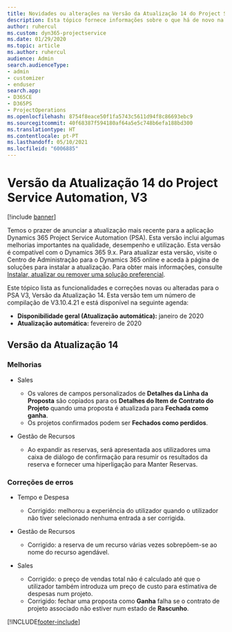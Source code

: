 ```yaml
---
title: Novidades ou alterações na Versão da Atualização 14 do Project Service Automation, V3
description: Esta tópico fornece informações sobre o que há de novo na Versão da Atualização 14 do Project Service Automation V3.
author: ruhercul
ms.custom: dyn365-projectservice
ms.date: 01/29/2020
ms.topic: article
ms.author: ruhercul
audience: Admin
search.audienceType:
- admin
- customizer
- enduser
search.app:
- D365CE
- D365PS
- ProjectOperations
ms.openlocfilehash: 8754f8eace50f1fa5743c5611d94f8c86693ebc9
ms.sourcegitcommit: 40f68387f594180af64a5e5c748b6efa188bd300
ms.translationtype: HT
ms.contentlocale: pt-PT
ms.lasthandoff: 05/10/2021
ms.locfileid: "6006885"
---
```

# <a name="project-service-automation-update-release-14-v3"></a>Versão da Atualização 14 do Project Service Automation, V3

[!include [banner](../includes/psa-now-project-operations.md)]

Temos o prazer de anunciar a atualização mais recente para a aplicação Dynamics 365 Project Service Automation (PSA). Esta versão inclui algumas melhorias importantes na qualidade, desempenho e utilização. Esta versão é compatível com o Dynamics 365 9.x. Para atualizar esta versão, visite o Centro de Administração para o Dynamics 365 online e aceda à página de soluções para instalar a atualização. Para obter mais informações, consulte [Instalar, atualizar ou remover uma solução preferencial](/power-platform/admin/install-remove-preferred-solution).

Este tópico lista as funcionalidades e correções novas ou alteradas para o PSA V3, Versão da Atualização 14. Esta versão tem um número de compilação de V3.10.4.21 e está disponível na seguinte agenda:

- **Disponibilidade geral (Atualização automática):** janeiro de 2020
- **Atualização automática:** fevereiro de 2020

## <a name="update-release-14"></a>Versão da Atualização 14

### <a name="enhancements"></a>Melhorias

- Sales

     - Os valores de campos personalizados de **Detalhes da Linha da Proposta** são copiados para os **Detalhes do Item de Contrato do Projeto** quando uma proposta é atualizada para **Fechada como ganha**.
     - Os projetos confirmados podem ser **Fechados como perdidos**.

- Gestão de Recursos

     - Ao expandir as reservas, será apresentada aos utilizadores uma caixa de diálogo de confirmação para resumir os resultados da reserva e fornecer uma hiperligação para Manter Reservas.


### <a name="bug-fixes"></a>Correções de erros

- Tempo e Despesa

     - Corrigido: melhorou a experiência do utilizador quando o utilizador não tiver selecionado nenhuma entrada a ser corrigida.

- Gestão de Recursos

     - Corrigido: a reserva de um recurso várias vezes sobrepõem-se ao nome do recurso agendável.

- Sales

     - Corrigido: o preço de vendas total não é calculado até que o utilizador também introduza um preço de custo para estimativa de despesas num projeto.
     - Corrigido: fechar uma proposta como **Ganha** falha se o contrato de projeto associado não estiver num estado de **Rascunho**.



[!INCLUDE[footer-include](../includes/footer-banner.md)]